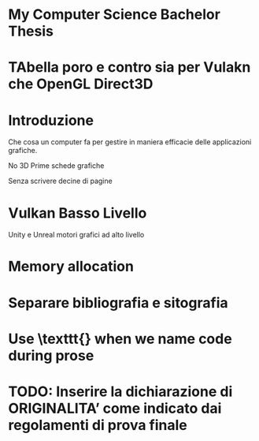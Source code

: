 # My Computer Science Bachelor Thesis

# TAbella poro e contro sia per Vulakn che OpenGL Direct3D

# Introduzione

Che cosa un computer fa per gestire in maniera efficacie
delle applicazioni grafiche.

No 3D
Prime schede grafiche

Senza scrivere decine di pagine

# Vulkan Basso Livello

Unity e Unreal motori grafici ad alto livello

# Memory allocation

# Separare bibliografia e sitografia

# Use \texttt{} when we name code during prose
# TODO: Inserire la dichiarazione di ORIGINALITA’ come indicato dai regolamenti di prova finale
